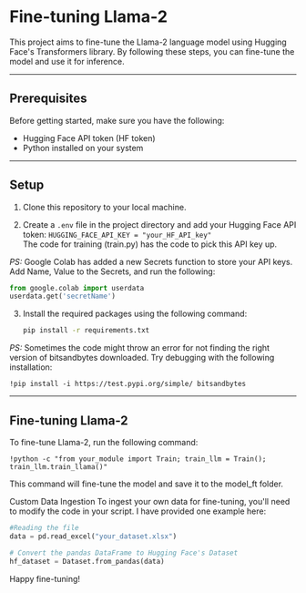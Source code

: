 # Fine-tuning Llama-2

This project aims to fine-tune the Llama-2 language model using Hugging Face's Transformers library. By following these steps, you can fine-tune the model and use it for inference.

---
## Prerequisites

Before getting started, make sure you have the following:

- Hugging Face API token (HF token)
- Python installed on your system
  
---
## Setup

1. Clone this repository to your local machine.

2. Create a `.env` file in the project directory and add your Hugging Face API token:
   ```HUGGING_FACE_API_KEY = "your_HF_API_key"```<br>
   The code for training (train.py) has the code to pick this API key up.<br>


*PS:* Google Colab has added a new Secrets function to store your API keys. Add Name, Value to the Secrets, and run the following:
  ```python
  from google.colab import userdata
  userdata.get('secretName')
  ```

3. Install the required packages using the following command:

   ```bash
   pip install -r requirements.txt
   ```

*PS:* Sometimes the code might throw an error for not finding the right version of bitsandbytes downloaded. Try debugging with the following installation: <br>
  
  ```shell
  !pip install -i https://test.pypi.org/simple/ bitsandbytes
  ```


---
## Fine-tuning Llama-2

To fine-tune Llama-2, run the following command:

```shell
!python -c "from your_module import Train; train_llm = Train(); train_llm.train_llama()"
```
This command will fine-tune the model and save it to the model_ft folder.

Custom Data Ingestion
To ingest your own data for fine-tuning, you'll need to modify the code in your script. I have provided one example here:

```python
#Reading the file
data = pd.read_excel("your_dataset.xlsx")

# Convert the pandas DataFrame to Hugging Face's Dataset
hf_dataset = Dataset.from_pandas(data)

```

Happy fine-tuning!


